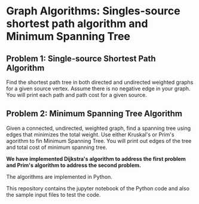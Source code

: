 # Graph Algorithms: Singles-source shortest path algorithm and Minimum Spanning Tree

## Problem 1: Single-source Shortest Path Algorithm
Find the shortest path tree in both directed and undirected weighted graphs for a given source vertex. Assume there is no negative edge in your graph. You will print each path and path cost for a given source.

## Problem 2: Minimum Spanning Tree Algorithm
Given a connected, undirected, weighted graph, find a spanning tree using edges that minimizes the total weight. Use either Kruskal's or Prim's agorithm to fin Minimum Spanning Tree. You will print out edges of the tree and total cost of minimum spanning tree.

**We have implemented Dijkstra's algorithm to address the first problem and Prim's algorithm to address the second problem.**

The algorithms are implemented in Python.

This repository contains the jupyter notebook of the Python code and also the sample input files to test the code.




